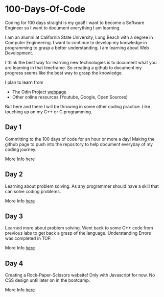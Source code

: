 # 100-Days-Of-Code
Coding for 100 days straight is my goal! I want to become a Software Engineer so I want to document everything I am learning.

I am an alumni at California State University, Long Beach with a degree in Computer Engineering.
I want to continue to develop my knowledge in programming to grasp a better understanding.
I am learning about Web Development.

I think the best way for learning new technologies is to document what you are learning in that timeframe. So creating a github to document
my progress seems like the best way to grasp the knowledge.

I plan to learn from 

- The Odin Project [webpage](https://www.theodinproject.com/)
- Other online resources (Youtube, Google, Open Sources)

But here and there I will be throwing in some other coding practice. Like touching up on my C++ or C programming.

## Day 1

Committing to the 100 days of code for an hour or more a day!
Making the github page to push into the repository to help document everyday of my coding journey.

More Info [here](https://github.com/JasonGeee/100-Days-Of-Code/tree/main/day1)

## Day 2

Learning about problem solving. As any programmer should have a skill that can solve coding problems.

More Info [here](https://github.com/JasonGeee/100-Days-Of-Code/tree/main/day2)

## Day 3

Learned more about problem solving. Went back to some C++ code from previous labs to get back a grasp of the language.
Understanding Errors was completed in TOP.

More Info [here](https://github.com/JasonGeee/100-Days-Of-Code/tree/main/day3)

## Day 4

Creating a Rock-Paper-Scissors website! Only with Javascript for now. No CSS design until later on in the bootcamp.

More Info [here]()